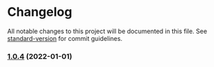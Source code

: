 # Changelog

All notable changes to this project will be documented in this file. See [standard-version](https://github.com/conventional-changelog/standard-version) for commit guidelines.

### [1.0.4](https://github.com/devme/react-qr-code/compare/v1.0.3...v1.0.4) (2022-01-01)
